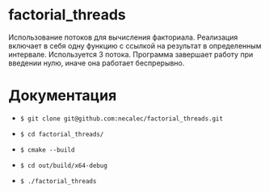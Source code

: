 # factorial_threads
 
Использование потоков для вычисления факториала. Реализация включает в себя одну функцию с ссылкой на результат в определенным интервале.
Используется 3 потока. Программа завершает работу при введении нулю, иначе она работает беспрерывно.

# Документация

- `$ git clone git@github.com:necalec/factorial_threads.git`

- `$ cd factorial_threads/`

- `$ cmake --build`

- `$ cd out/build/x64-debug`

- `$ ./factorial_threads`
